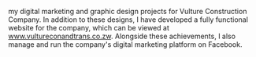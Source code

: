 my digital marketing and graphic design projects for Vulture Construction Company. In addition to these designs, I have developed a fully functional website for the company, which can be viewed at www.vultureconandtrans.co.zw. Alongside these achievements, I also manage and run the company's digital marketing platform on Facebook.
